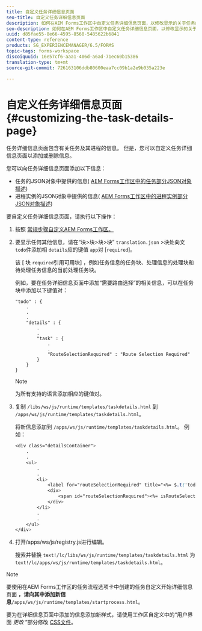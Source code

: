 ```yaml
---
title: 自定义任务详细信息页面
seo-title: 自定义任务详细信息页面
description: 如何在AEM Forms工作区中自定义任务详细信息页面，以修改显示的关于任务的默认信息。
seo-description: 如何在AEM Forms工作区中自定义任务详细信息页面，以修改显示的关于任务的默认信息。
uuid: d85fae55-8e66-4595-8560-5485622b6841
content-type: reference
products: SG_EXPERIENCEMANAGER/6.5/FORMS
topic-tags: forms-workspace
discoiquuid: 16e57cf6-aaa1-406d-a6ad-71ec60b15386
translation-type: tm+mt
source-git-commit: 726163106ddb80600eaa7cc09b1a2e9b035a223e

---
```



# 自定义任务详细信息页面 {#customizing-the-task-details-page}

任务详细信息页面包含有关任务及其进程的信息。 但是，您可以自定义任务详细信息页面以添加或删除信息。

您可以向任务详细信息页面添加以下信息：

* 任务的JSON对象中提供的信息( [AEM Forms工作区中的任务部分JSON对象描述](/help/forms/using/html-workspace-json-object-description.md))
* 进程实例的JSON对象中提供的信息( [AEM Forms工作区中的进程实例部分JSON对象描述](/help/forms/using/html-workspace-json-object-description.md))

要自定义任务详细信息页面，请执行以下操作：

1. 按照 [常规步骤自定义AEM Forms工作区。](/help/forms/using/generic-steps-html-workspace-customization.md)
1. 要显示任何其他信息，请在“块>块>块>块” `translation.json` >块处向文 `todo`件添加相 `details`应的键值 `app`对 [`required`]。

   该 [ 块 `required`引用可用块] ，例如任务信息的任务块、处理信息的处理块和待处理任务信息的当前处理任务块。

   例如，要在任务详细信息页面中添加“需要路由选择”的相关信息，可以在任务块中添加以下键值对：

   ```
   "todo" : {
       .
       .
       .
       "details" : {
           .
           .
           "task" : {
               .
               .
               "RouteSelectionRequired" : "Route Selection Required"
           }
       }
   }
   ```

   >[!NOTE]
   >
   >为所有支持的语言添加相应的键值对。

1. 复制 `/libs/ws/js/runtime/templates/taskdetails.html` 到 `/apps/ws/js/runtime/templates/taskdetails.html`。

   将新信息添加到 `/apps/ws/js/runtime/templates/taskdetails.html`。 例如：

   ```css
   <div class="detailsContainer">
       .
       .
       <ul>
           .
           .
           <li>
               <label for="routeSelectionRequired" title="<%= $.t('todo.details.task.RouteSelectionRequired')%>"><%= $.t('todo.details.task.RouteSelectionRequired')%></label>
               <div>
                   <span id="routeSelectionRequired"><%= isRouteSelectionRequired != null ? isRouteSelectionRequired : ''%></span>
               </div>
           </li>
           .
           .
       </ul>
   </div>
   ```

1. 打开/apps/ws/js/registry.js进行编辑。

   搜索并替换 `text!/lc/libs/ws/js/runtime/templates/taskdetails.html` 为 `text!/lc/apps/ws/js/runtime/templates/taskdetails.html`。

>[!NOTE]
>
>要使用在AEM Forms工作区的任务流程选项卡中创建的任务自定义开始详细信息页面 **，请向其中添加新信息**`/apps/ws/js/runtime/templates/startprocess.html`。
>
>要为在详细信息页面中添加的信息添加新样式，请使用工作区自定义中的“用户界面 *更改* ”部分修改 [CSS文件](changing-locale-user-interface.md)。
